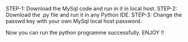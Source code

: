 STEP-1: Download the MySql code and run in it in local host.
STEP-2: Download the .py file and run it in any Python IDE.
STEP-3: Change the passwd key with your own MySql local host password.

Now you can run the python programme successfully. ENJOY !!
